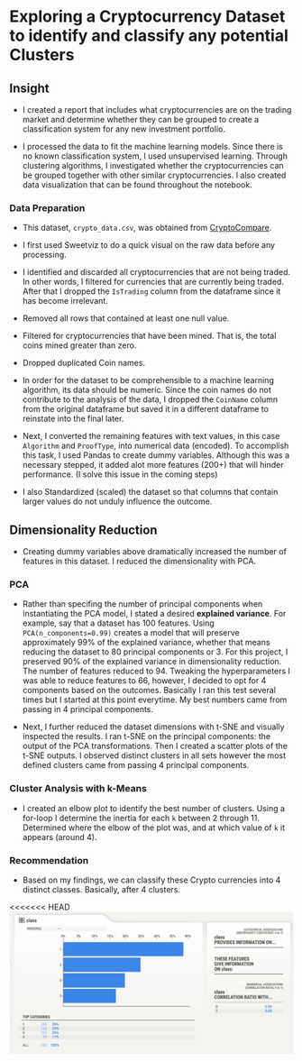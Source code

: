 # Exploring a Cryptocurrency Dataset to identify and classify any potential Clusters

## Insight

* I created a report that includes what cryptocurrencies are on the trading market and determine whether they can be grouped to create a classification system for any new investment portfolio.

* I processed the data to fit the machine learning models. Since there is no known classification system, I used unsupervised learning. Through clustering algorithms, I investigated whether the cryptocurrencies can be grouped together with other similar cryptocurrencies. I also created data visualization that can be found throughout the notebook.

### Data Preparation

* This dataset, `crypto_data.csv`, was obtained from [CryptoCompare](https://min-api.cryptocompare.com/data/all/coinlist).

* I first used Sweetviz to do a quick visual on the raw data before any processing.

* I identified and discarded all cryptocurrencies that are not being traded. In other words, I filtered for currencies that are currently being traded. After that I dropped the `IsTrading` column from the dataframe since it has become irrelevant.

* Removed all rows that contained at least one null value.

* Filtered for cryptocurrencies that have been mined. That is, the total coins mined greater than zero.

* Dropped duplicated Coin names.

* In order for the dataset to be comprehensible to a machine learning algorithm, its data should be numeric. Since the coin names do not contribute to the analysis of the data, I dropped the `CoinName` column from the original dataframe but saved it in a different dataframe to reinstate into the final later.

* Next, I converted the remaining features with text values, in this case `Algorithm` and `ProofType`, into numerical data (encoded). To accomplish this task, I used Pandas to create dummy variables. Although this was a necessary stepped, it added alot more features (200+) that will hinder performance. (I solve this issue in the coming steps)

* I also Standardized (scaled) the dataset so that columns that contain larger values do not unduly influence the outcome.

## Dimensionality Reduction

* Creating dummy variables above dramatically increased the number of features in this dataset. I reduced the dimensionality with PCA. 

### PCA

* Rather than specifing the number of principal components when instantiating the PCA model, I stated a desired **explained variance**. For example, say that a dataset has 100 features. Using `PCA(n_components=0.99)` creates a model that will preserve approximately 99% of the explained variance, whether that means reducing the dataset to 80 principal components or 3. For this project, I preserved 90% of the explained variance in dimensionality reduction. The number of features reduced to 94. Tweaking the hyperparameters I was able to reduce features to 66, however, I decided to opt for 4 components based on the outcomes. Basically I ran this test several times but I started at this point everytime. My best numbers came from passing in 4 principal components.

* Next, I further reduced the dataset dimensions with t-SNE and visually inspected the results. I ran t-SNE on the principal components: the output of the PCA transformations. Then I created a scatter plots of the t-SNE outputs. I observed distinct clusters in all sets however the most defined clusters came from passing 4 principal components.

### Cluster Analysis with k-Means

* I created an elbow plot to identify the best number of clusters. Using a for-loop I determine the inertia for each `k` between 2 through 11. Determined where the elbow of the plot was, and at which value of `k` it appears (around 4).

### Recommendation

* Based on my findings, we can classify these Crypto currencies into 4 distinct classes. Basically, after 4 clusters.

<<<<<<< HEAD
![CryptoClasses](ClassesHbar.png)

